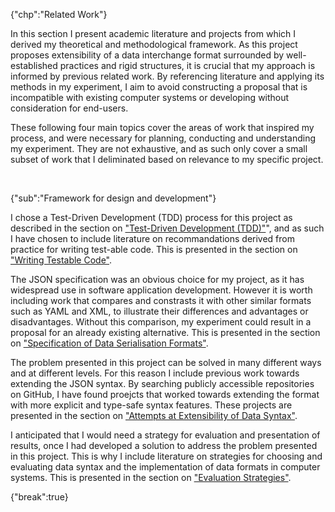 {"chp":"Related Work"}

In this section I present academic literature and projects from which I derived my theoretical and methodological framework. As this project proposes extensibility of a data interchange format surrounded by well-established practices and rigid structures, it is crucial that my approach is informed by previous related work. By referencing literature and applying its methods in my experiment, I aim to avoid constructing a proposal that is incompatible with existing computer systems or developing without consideration for end-users.

These following four main topics cover the areas of work that inspired my process, and were necessary for planning, conducting and understanding my experiment. They are not exhaustive, and as such only cover a small subset of work that I deliminated based on relevance to my specific project.

<br>

{"sub":"Framework for design and development"}

I chose a Test-Driven Development (TDD) process for this project as described in the section on ["Test-Driven Development (TDD)"](#test-drivendevelopment(tdd))", and as such I have chosen to include literature on recommandations derived from practice for writing test-able code. This is presented in the section on ["Writing Testable Code"](#writingtestablecode).

The JSON specification was an obvious choice for my project, as it has widespread use in software application development. However it is worth including work that compares and constrasts it with other similar formats such as YAML and XML, to illustrate their differences and advantages or disadvantages. Without this comparison, my experiment could result in a proposal for an already existing alternative. This is presented in the section on ["Specification of Data Serialisation Formats"](#specificationofdataserialisationformats).

The problem presented in this project can be solved in many different ways and at different levels. For this reason I include previous work towards extending the JSON syntax. By searching publicly accessible repositories on GitHub, I have found proejcts that worked towards extending the format with more explicit and type-safe syntax features. These projects are presented in the section on ["Attempts at Extensibility of Data Syntax"](#attemptsatextensibilityofdatasyntax).

I anticipated that I would need a strategy for evaluation and presentation of results, once I had developed a solution to address the problem presented in this project. This is why I include literature on strategies for choosing and evaluating data syntax and the implementation of data formats in computer systems. This is presented in the section on ["Evaluation Strategies"](#evaluationstrategies).

{"break":true}